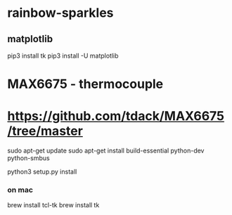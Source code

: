 # rainbow-sparkles

## matplotlib

pip3 install tk
pip3 install -U matplotlib

# MAX6675 - thermocouple

# https://github.com/tdack/MAX6675/tree/master

sudo apt-get update
sudo apt-get install build-essential python-dev python-smbus

python3 setup.py install

### on mac

brew install tcl-tk
brew install tk
